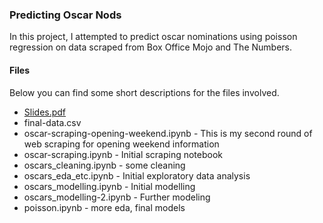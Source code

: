 ### Predicting Oscar Nods

In this project, I attempted to predict oscar nominations using poisson regression on data scraped from Box Office Mojo and The Numbers.


#### Files
Below you can find some short descriptions for the files involved.

* [Slides.pdf](/slides.pdf)
* final-data.csv 
* oscar-scraping-opening-weekend.ipynb - This is my second round of web scraping for opening weekend information
* oscar-scraping.ipynb - Initial scraping notebook
* oscars_cleaning.ipynb - some cleaning
* oscars_eda_etc.ipynb - Initial exploratory data analysis
* oscars_modelling.ipynb - Initial modelling
* oscars_modelling-2.ipynb - Further modeling
* poisson.ipynb - more eda, final models
